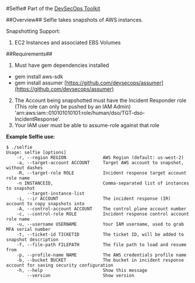 #Selfie#
Part of the [DevSecOps Toolkit](https://github.com/devsecops)

##Overview##
Selfie takes snapshots of AWS instances.

Snapshotting Support:
1. EC2 Instances and associated EBS Volumes

##Requirements##
1. Must have gem dependencies installed
  * gem install aws-sdk
  * gem install assumer [https://github.com/devsecops/assumer](https://github.com/devsecops/assumer)
2. The Account being snapshotted must have the Incident Responder role (This role can only be pushed by an IAM Admin) 'arn:aws:iam::010101010101:role/human/dso/TGT-dso-IncidentResponse'.
3. Your IAM user must be able to assume-role against that role

**Example Selfie use:**

```shell
$ ./selfie
Usage: selfie [options]
    -r, --region REGION              AWS Region (default: us-west-2)
    -a, --target-account ACCOUNT     Target AWS account to snapshot, without dashes
    -R, --target-role ROLE           Incident response target account role name
    -n INSTANCEID,                   Comma-separated list of instances to snapshot
        --target-instance-list
    -i, --ir ACCOUNT                 The incident response (IR) account to copy snapshots into
    -A, --control-account ACCOUNT    The control plane account number
    -c, --control-role ROLE          Incident response control account role name
    -u, --username USERNAME          Your IAM username, used to grab MFA serial number
    -t, --ticket-id TICKETID         The ticket ID, will be added to snapshot description
    -f, --file-path FILEPATH         The file path to load and resume from
    -p, --profile-name NAME          The AWS credentials profile name
    -b, --bucket BUCKET              The bucket in incident response account for saving security configuration
    -h, --help                       Show this message
        --version                    Show version
```
